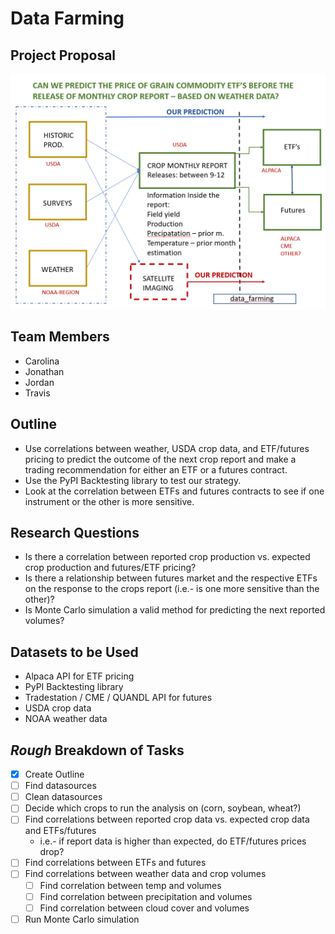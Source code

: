 # Data Farming
## **Project Proposal**

![Basic Project Outline](/images/project_idea.png)

## **Team Members**
* Carolina
* Jonathan
* Jordan
* Travis

## **Outline**
* Use correlations between weather, USDA crop data, and ETF/futures pricing to predict the outcome of the next crop report and make a trading recommendation for either an ETF or a futures contract.
* Use the PyPI Backtesting library to test our strategy.
* Look at the correlation between ETFs and futures contracts to see if one instrument or the other is more sensitive.

## **Research Questions**
* Is there a correlation between reported crop production vs. expected crop production and futures/ETF pricing?
* Is there a relationship between futures market and the respective ETFs on the response to the crops report (i.e.- is one more sensitive than the other)?
* Is Monte Carlo simulation a valid method for predicting the next reported volumes?


## **Datasets to be Used**
* Alpaca API for ETF pricing
* PyPI Backtesting library
* Tradestation / CME / QUANDL API for futures
* USDA crop data
* NOAA weather data

## **_Rough_ Breakdown of Tasks**
* [x] Create Outline
* [ ] Find datasources
* [ ] Clean datasources
* [ ] Decide which crops to run the analysis on (corn, soybean, wheat?)
* [ ] Find correlations between reported crop data vs. expected crop data and ETFs/futures
    * i.e.- if report data is higher than expected, do ETF/futures prices drop?
* [ ] Find correlations between ETFs and futures
* [ ] Find correlations between weather data and crop volumes
    - [ ] Find correlation between temp and volumes
    - [ ] Find correlation between precipitation and volumes
    - [ ] Find correlation between cloud cover and volumes
* [ ] Run Monte Carlo simulation
